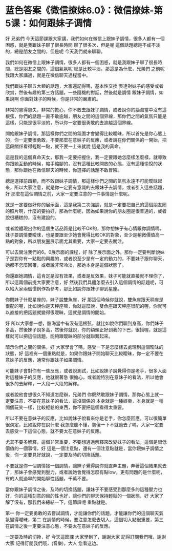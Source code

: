 # 蓝色答案《微信撩妹6.0》：微信撩妹-第5课：如何跟妹子调情

好 兄弟們 今天這節課跟大家講，我們如何在微信上跟妹子調情，很多人都有一個困惑，就是我跟妹子聊了很長時間 聊了很多次，但是呢 這個話題總是不咸不淡的，總是朋友之間的，但是呢 今天我們就來聊聊。

我們如何在微信上跟妹子調情，很多人都有一個困惑，就是我跟妹子聊了很長時間，總是朋友之間的，這個氣氛呢 總是比較平淡，那這是為什麼，兄弟們 之前呢 我跟大家講過，就是在微信聊天過程當中。

我們跟妹子聊五大類的話題，大家還記得嗎，基本性交換 表達對妹子的感受或者欣賞，然後有趣的第三方話題，一些隨機的對話，然後就是調情 跟妹子調情，如果說啊 你面對妹子的時候，你是非常的嚴肅的。

非常的患得患失，非常的擔心，你不敢去跟妹子調情，或者說你的腦海當中沒有這根弦，你們的話題一直不敢逾越，朋友之間的這個界線，那你們之間的氣氛只能是這樣，只能是很平淡的，所以你一定要很勇敢的去逾越這個界線。

開始跟妹子調情，那這樣你們之間的氛圍才會變得比較曖昧，所以首先是你心態上的，你一定要很勇敢，不要那麼在意妹子的反應，或者說在你們關係的一開始，把這段關係看得輕鬆一點，就不要一上來就說 這是我的真命。

這是我的這個真命天女，那我一定要把握住，我一定要跟她怎麼樣怎麼樣，就導致你跟她互動的時候，縮手縮腳的，沒有這種比較開放的心態，沒有這種愉悅的狀態，那你跟她在微信聊天的時候，你選擇的話題不敢冒險。

總是選擇前四類，而不敢跟妹子調情，那這樣你們之間的氣氛永遠不可能曖昧起來，所以大家注意，就是你一定要有意識的去跟妹子去調情，或者引入這些話題，好 那麼在這個調情之前，大家一定要注意的一件事情是什麼呢。

就是一定要做好你的展示面，這是我第二次強調，就是一定要把自己的這個朋友圈的照片啊，什麼的要拍好，那為什麼呢，因為如果說你的朋友圈是很普通的，或者說很糟糕的，沒有建設的。

或者說體現出你的這個生活品質是比較不OK的，那你想妹子有心情跟你調情嗎，妹子要調情要曖昧，也是要跟至少她會覺得比較OK的對象，至少是稍微價值高一點的對象，所以朋友圈展示面尤其重要，大家一定要去關注。

可以去關注我們的6。0展示面的課程，好 除了展示面之外，那你一定要判斷說妹子是對你有一點點的興趣的，或者說至少是有一定的動力的，不要妹子跟你聊天，她都不怎麼回覆，或者說非常冷淡，那她本身是這個狀態了。

你還跟她調情，這肯定是沒有效果，或者是反效果，妹子可能就直接就不理你了，所以這兩個前提大家要注意，好 然後我們具體怎麼去引入這個調情的話題呢，可以給大家兩個慣例作為參考，那比如說你跟妹子聊到星座。

你問妹子什麼星座的，妹子說雙魚座，好 那這個時候你就說，雙魚座跟天秤座是很配的喔，比如說你是天秤座嘛，你就這麼說，雙魚座跟天秤座很配的喔，你就可以直接的把話題就變得很曖昧，這就是調情的開始。

好 所以大家想一想，腦海當中有沒有這根弦，就比如說你們聊到身高，你們妹子多高，然後妹子說多高，然後你就說，你的額頭正好到我的下巴，很搭喔，就是這樣就可以把這個話題，能夠跟曖昧的部分就聯繫起來。

暗示你們之間的關係，好 大家學會了嗎，感受一下是怎麼樣去處理到這個曖昧的狀態，好 這裡有一個重點就是，如果你跟妹子開始聊天比較曖昧，你一定不要在意妹子的反應，通常你跟妹子如果調情。

可能妹子會對你有一些反應，或者說測試，比如說妹子說覺得你是老手，很多人面對這種妹子的反應，他就很著急 很擔心，或者說特別在意妹子的看法，所以他會很多的去解釋，一大段一大段的解釋。

或者說他會想很久不知道怎麼辦，兄弟們 你既然敢跟妹子調情，那你心態上就一定要注意，不要在意妹子的看法，這沒關係的 本身就是一種娛樂，本身就是一種開個玩笑一樣，比較輕鬆的東西，你不要把這個看得太重要。

所以不要在意妹子的反應，比如說妹子說看來你是老手，你怎麼回應，可以很簡單 很淡定，比如說你在說什麼 我怎麼聽不懂，裝傻一下不就過去了嗎，大家一定要去感受一下這個心態，就不要太在意妹子的反應。

尤其不要多解釋，這個非常重要，不要想通過解釋來改變妹子的看法，這個是很低價值的一個事情，好 這是一個注意點，還有一個注意點就是，當你跟妹子調情之後，你一定要見好就說，一定要及時的切換話題。

不要就是你一個調情接一個調情，讓妹子覺得說你就直奔主題，奔著這個結果就去了，那妹子會感覺到壓力，或者說她會覺得怎麼有點low，更有問題的是什麼呢，有的人就過早的開始聊性話題，千萬不要。

當你跟妹子調情之後，及時的切換話題，讓妹子不要感受到那麼多的這種壓力也好，你的這種刻意的目的性也好，讓你們的聊天保持輕鬆的一個狀態，好 大家了解了沒有，那我們來總結一下，這節課呢 重點就是。

第一 你一定要勇敢的去嘗試調情，才能讓你們的話題，才能讓你們的這個聊天氣氛變得曖昧，第二 在調情的時候，要注意怎麼去切入，這個切入點很重要，第三 在調情之後一定要注意心態，不要太在意妹子的反應。

一定要及時的切換，好 今天這節課 大家學到了，謝謝大家 記得訂閱我們哦，謝謝大家 記得訂閱我們哦，(音樂)，大人 您看这边。

